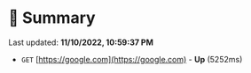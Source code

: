 # 📖 Summary
Last updated: **11/10/2022, 10:59:37 PM**

- `GET` [https://google.com](https://google.com) - **Up** (5252ms)
